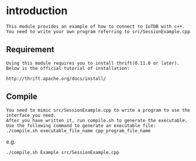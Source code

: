 <!--

    Licensed to the Apache Software Foundation (ASF) under one
    or more contributor license agreements.  See the NOTICE file
    distributed with this work for additional information
    regarding copyright ownership.  The ASF licenses this file
    to you under the Apache License, Version 2.0 (the
    "License"); you may not use this file except in compliance
    with the License.  You may obtain a copy of the License at

        http://www.apache.org/licenses/LICENSE-2.0

    Unless required by applicable law or agreed to in writing,
    software distributed under the License is distributed on an
    "AS IS" BASIS, WITHOUT WARRANTIES OR CONDITIONS OF ANY
    KIND, either express or implied.  See the License for the
    specific language governing permissions and limitations
    under the License.

-->

# introduction
    This module provides an example of how to connect to IoTDB with c++. 
    You need to write your own program referring to src/SessionExample.cpp

## Requirement
    Using this module requires you to install thrift(0.11.0 or later). 
    Below is the official tutorial of installation:
```
http://thrift.apache.org/docs/install/
```
## Compile
    You need to mimic src/SessionExample.cpp to write a program to use the interface you need. 
    After you have written it, run compile.sh to generate the executable.
    Use the following command to generate an executable file:
    ./compile.sh executable_file_name cpp_program_file_name
e.g.

    ./compile.sh Example src/SessionExample.cpp

